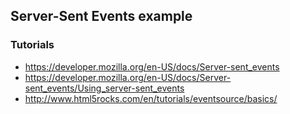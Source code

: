 ## Server-Sent Events example

### Tutorials

  * https://developer.mozilla.org/en-US/docs/Server-sent_events
  * https://developer.mozilla.org/en-US/docs/Server-sent_events/Using_server-sent_events
  * http://www.html5rocks.com/en/tutorials/eventsource/basics/